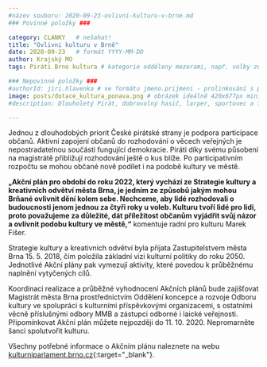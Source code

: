 ```yaml
---
#název souboru: 2020-09-23-ovlivni-kulturu-v-brne.md
### Povinné položky ###

category: CLANKY   # nešahat!
title: "Ovlivni kulturu v Brně" 
date: 2020-09-23   # formát YYYY-MM-DD
author: Krajský MO
tags: Piráti Brno kultura # kategorie odděleny mezerami, např. volby zemědělství životní-prostředí piráti (viz https://jihomoravsky.pirati.cz/tags/)

### Nepovinné položky ###
#authorId: jiri.hlavenka # ve formátu jmeno.prijmeni - prolinkování s profilem přes uid 
image: posts/dotace_kultura_ponava.png # obrázek ideálně 420x677px minifikovaný přes https://tinypng.com/
#description: Dlouholetý Pirát, dobrovolný hasič, larper, sportovec a fanda 3D tisku stojí v čele jihomoravské pirátské kandidátky. S čím vede Piráty na kraj?

---
```


Jednou z dlouhodobých priorit České pirátské strany je podpora participace občanů. Aktivní zapojení občanů do rozhodování o věcech veřejných je nepostradatelnou součásti fungující demokracie. Piráti díky svému působení na magistrátě přibližují rozhodování ještě o kus blíže. Po participativním rozpočtu se mohou občané nově podílet i na podobě kultury ve městě. 

**„Akční plán pro období do roku 2022, který vychází ze Strategie kultury a kreativních odvětví města Brna, je jedním ze způsobů jakým mohou Brňané ovlivnit dění kolem sebe. Nechceme, aby lidé rozhodovali o budoucnosti jenom jednou za čtyři roky u voleb. Kulturu tvoří lidé pro lidi, proto považujeme za důležité, dát příležitost občanům vyjádřit svůj názor a ovlivnit podobu kultury ve městě,“** komentuje radní pro kulturu Marek Fišer.

Strategie kultury a kreativních odvětví byla přijata Zastupitelstvem města Brna 15. 5. 2018, čím položila základní vizi kulturní politiky do roku 2050. Jednotlivé Akční plány pak vymezují aktivity, které povedou k průběžnému naplnění vytyčených cílů.  

Koordinaci realizace a průběžné vyhodnocení Akčních plánů bude zajišťovat Magistrát města Brna prostřednictvím Oddělení koncepce a rozvoje Odboru kultury ve spolupráci s kulturními příspěvkovými organizacemi, s ostatními věcně příslušnými odbory MMB a zástupci odborné i laické veřejnosti. Připomínkovat Akční plán můžete nejpozději do 11. 10. 2020. Nepromarněte šanci spolutvořit kulturu. 

Všechny potřebné informace o Akčním plánu naleznete na webu [kulturniparlament.brno.cz](http://kulturniparlament.brno.cz/akcni-plan-pripominkovani-verejnosti/){:target="_blank"}.


